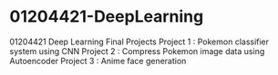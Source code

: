 # 01204421-DeepLearning
01204421 Deep Learning Final Projects
Project 1  :   Pokemon classifier system using CNN
Project 2  :   Compress Pokemon image data using Autoencoder
Project 3  :   Anime face generation
